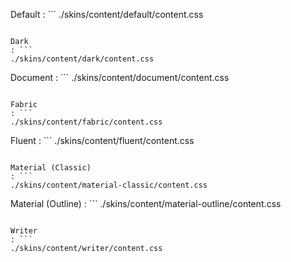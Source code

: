 Default
: ```
./skins/content/default/content.css
```

Dark
: ```
./skins/content/dark/content.css
```

Document
: ```
./skins/content/document/content.css
```

Fabric
: ```
./skins/content/fabric/content.css
```

Fluent
: ```
./skins/content/fluent/content.css
```

Material (Classic)
: ```
./skins/content/material-classic/content.css
```

Material (Outline)
: ```
./skins/content/material-outline/content.css
```

Writer
: ```
./skins/content/writer/content.css
```